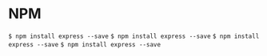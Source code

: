# NPM


`$ npm install express --save`
`$ npm install express --save`
`$ npm install express --save`
`$ npm install express --save`